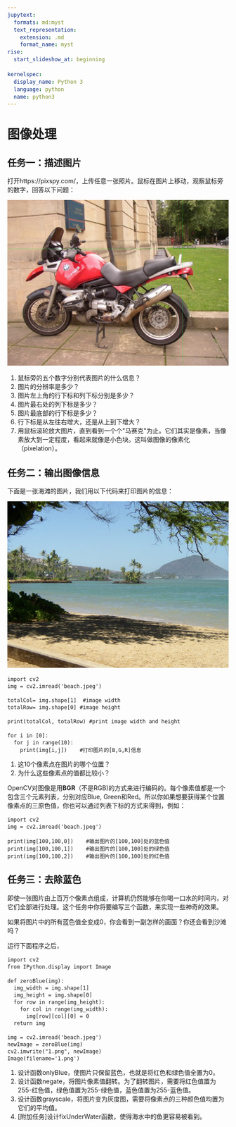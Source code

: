```yaml
---
jupytext:
  formats: md:myst
  text_representation:
    extension: .md
    format_name: myst
rise:
  start_slideshow_at: beginning

kernelspec:
  display_name: Python 3
  language: python
  name: python3
---
```


# 图像处理 #

## 任务一：描述图片 ##

打开https://pixspy.com/，上传任意一张照片。鼠标在图片上移动，观察鼠标旁的数字，回答以下问题：

![motor](motorcycle.png)

1. 鼠标旁的五个数字分别代表图片的什么信息？
2. 图片的分辨率是多少？
3. 图片左上角的行下标和列下标分别是多少？
4. 图片最右处的列下标是多少？
5. 图片最底部的行下标是多少？
6. 行下标是从左往右增大，还是从上到下增大？
7. 用鼠标滚轮放大图片，直到看到一个个"马赛克"为止。它们其实是像素，当像素放大到一定程度，看起来就像是小色块。这叫做图像的像素化（pixelation）。

## 任务二：输出图像信息 ##

下面是一张海滩的图片，我们用以下代码来打印图片的信息：

![beach](beach.jpeg)

```{code-cell} python3
import cv2
img = cv2.imread('beach.jpeg') 

totalCol= img.shape[1]  #image width
totalRow= img.shape[0] #image height

print(totalCol, totalRow) #print image width and height

for i in [0]:
  for j in range(10):
    print(img[i,j])    #打印图片的[B,G,R]信息
```
1. 这10个像素点在图片的哪个位置？
2. 为什么这些像素点的值都比较小？

OpenCV对图像是用**BGR**（不是RGB)的方式来进行编码的。每个像素值都是一个包含三个元素列表，分别对应Blue, Green和Red。所以你如果想要获得某个位置像素点的三原色值，你也可以通过列表下标的方式来得到，例如：

```{code-cell} python3
import cv2
img = cv2.imread('beach.jpeg') 

print(img[100,100,0])    #输出图片的[100,100]处的蓝色值
print(img[100,100,1])    #输出图片的[100,100]处的绿色值
print(img[100,100,2])    #输出图片的[100,100]处的红色值

```

## 任务三：去除蓝色 ##

即使一张图片由上百万个像素点组成，计算机仍然能够在你喝一口水的时间内，对它们全部进行处理。这个任务中你将要编写三个函数，来实现一些神奇的效果。

如果将图片中的所有蓝色值全变成0，你会看到一副怎样的画面？你还会看到沙滩吗？

运行下面程序之后，

```{code-cell} python3
import cv2
from IPython.display import Image

def zeroBlue(img):
  img_width = img.shape[1]  
  img_height = img.shape[0] 
  for row in range(img_height):
    for col in range(img_width):
      img[row][col][0] = 0
  return img

img = cv2.imread('beach.jpeg')
newImage = zeroBlue(img)
cv2.imwrite("1.png", newImage)
Image(filename='1.png') 
```

1. 设计函数onlyBlue，使图片只保留蓝色，也就是将红色和绿色值全置为0。
2. 设计函数negate，将图片像素值翻转。为了翻转图片，需要将红色值置为255-红色值，绿色值置为255-绿色值，蓝色值置为255-蓝色值。
3. 设计函数grayscale，将图片变为灰度图，需要将像素点的三种颜色值均置为它们的平均值。
4. [附加任务]设计fixUnderWater函数，使得海水中的鱼更容易被看到。

